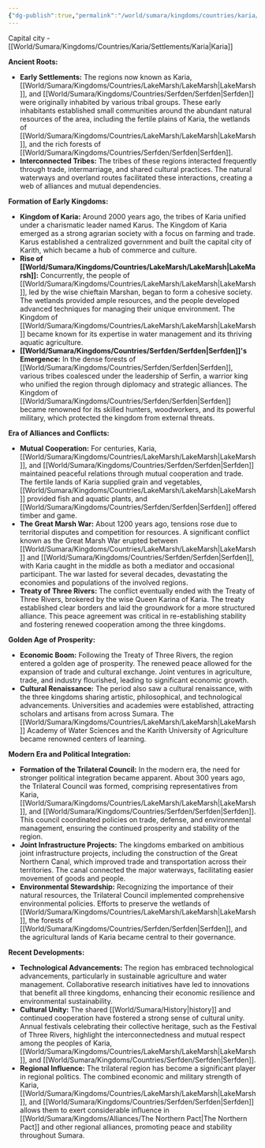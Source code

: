 ```yaml
---
{"dg-publish":true,"permalink":"/world/sumara/kingdoms/countries/karia/karia/"}
---
```


Capital city - [[World/Sumara/Kingdoms/Countries/Karia/Settlements/Karia\|Karia]]

**Ancient Roots:**

- **Early Settlements:** The regions now known as Karia, [[World/Sumara/Kingdoms/Countries/LakeMarsh/LakeMarsh\|LakeMarsh]], and [[World/Sumara/Kingdoms/Countries/Serfden/Serfden\|Serfden]] were originally inhabited by various tribal groups. These early inhabitants established small communities around the abundant natural resources of the area, including the fertile plains of Karia, the wetlands of [[World/Sumara/Kingdoms/Countries/LakeMarsh/LakeMarsh\|LakeMarsh]], and the rich forests of [[World/Sumara/Kingdoms/Countries/Serfden/Serfden\|Serfden]].
- **Interconnected Tribes:** The tribes of these regions interacted frequently through trade, intermarriage, and shared cultural practices. The natural waterways and overland routes facilitated these interactions, creating a web of alliances and mutual dependencies.

**Formation of Early Kingdoms:**

- **Kingdom of Karia:** Around 2000 years ago, the tribes of Karia unified under a charismatic leader named Karus. The Kingdom of Karia emerged as a strong agrarian society with a focus on farming and trade. Karus established a centralized government and built the capital city of Karith, which became a hub of commerce and culture.
- **Rise of [[World/Sumara/Kingdoms/Countries/LakeMarsh/LakeMarsh\|LakeMarsh]]:** Concurrently, the people of [[World/Sumara/Kingdoms/Countries/LakeMarsh/LakeMarsh\|LakeMarsh]], led by the wise chieftain Marshan, began to form a cohesive society. The wetlands provided ample resources, and the people developed advanced techniques for managing their unique environment. The Kingdom of [[World/Sumara/Kingdoms/Countries/LakeMarsh/LakeMarsh\|LakeMarsh]] became known for its expertise in water management and its thriving aquatic agriculture.
- **[[World/Sumara/Kingdoms/Countries/Serfden/Serfden\|Serfden]]'s Emergence:** In the dense forests of [[World/Sumara/Kingdoms/Countries/Serfden/Serfden\|Serfden]], various tribes coalesced under the leadership of Serfin, a warrior king who unified the region through diplomacy and strategic alliances. The Kingdom of [[World/Sumara/Kingdoms/Countries/Serfden/Serfden\|Serfden]] became renowned for its skilled hunters, woodworkers, and its powerful military, which protected the kingdom from external threats.

**Era of Alliances and Conflicts:**

- **Mutual Cooperation:** For centuries, Karia, [[World/Sumara/Kingdoms/Countries/LakeMarsh/LakeMarsh\|LakeMarsh]], and [[World/Sumara/Kingdoms/Countries/Serfden/Serfden\|Serfden]] maintained peaceful relations through mutual cooperation and trade. The fertile lands of Karia supplied grain and vegetables, [[World/Sumara/Kingdoms/Countries/LakeMarsh/LakeMarsh\|LakeMarsh]] provided fish and aquatic plants, and [[World/Sumara/Kingdoms/Countries/Serfden/Serfden\|Serfden]] offered timber and game.
- **The Great Marsh War:** About 1200 years ago, tensions rose due to territorial disputes and competition for resources. A significant conflict known as the Great Marsh War erupted between [[World/Sumara/Kingdoms/Countries/LakeMarsh/LakeMarsh\|LakeMarsh]] and [[World/Sumara/Kingdoms/Countries/Serfden/Serfden\|Serfden]], with Karia caught in the middle as both a mediator and occasional participant. The war lasted for several decades, devastating the economies and populations of the involved regions.
- **Treaty of Three Rivers:** The conflict eventually ended with the Treaty of Three Rivers, brokered by the wise Queen Karina of Karia. The treaty established clear borders and laid the groundwork for a more structured alliance. This peace agreement was critical in re-establishing stability and fostering renewed cooperation among the three kingdoms.

**Golden Age of Prosperity:**

- **Economic Boom:** Following the Treaty of Three Rivers, the region entered a golden age of prosperity. The renewed peace allowed for the expansion of trade and cultural exchange. Joint ventures in agriculture, trade, and industry flourished, leading to significant economic growth.
- **Cultural Renaissance:** The period also saw a cultural renaissance, with the three kingdoms sharing artistic, philosophical, and technological advancements. Universities and academies were established, attracting scholars and artisans from across Sumara. The [[World/Sumara/Kingdoms/Countries/LakeMarsh/LakeMarsh\|LakeMarsh]] Academy of Water Sciences and the Karith University of Agriculture became renowned centers of learning.

**Modern Era and Political Integration:**

- **Formation of the Trilateral Council:** In the modern era, the need for stronger political integration became apparent. About 300 years ago, the Trilateral Council was formed, comprising representatives from Karia, [[World/Sumara/Kingdoms/Countries/LakeMarsh/LakeMarsh\|LakeMarsh]], and [[World/Sumara/Kingdoms/Countries/Serfden/Serfden\|Serfden]]. This council coordinated policies on trade, defense, and environmental management, ensuring the continued prosperity and stability of the region.
- **Joint Infrastructure Projects:** The kingdoms embarked on ambitious joint infrastructure projects, including the construction of the Great Northern Canal, which improved trade and transportation across their territories. The canal connected the major waterways, facilitating easier movement of goods and people.
- **Environmental Stewardship:** Recognizing the importance of their natural resources, the Trilateral Council implemented comprehensive environmental policies. Efforts to preserve the wetlands of [[World/Sumara/Kingdoms/Countries/LakeMarsh/LakeMarsh\|LakeMarsh]], the forests of [[World/Sumara/Kingdoms/Countries/Serfden/Serfden\|Serfden]], and the agricultural lands of Karia became central to their governance.

**Recent Developments:**

- **Technological Advancements:** The region has embraced technological advancements, particularly in sustainable agriculture and water management. Collaborative research initiatives have led to innovations that benefit all three kingdoms, enhancing their economic resilience and environmental sustainability.
- **Cultural Unity:** The shared [[World/Sumara/History\|history]] and continued cooperation have fostered a strong sense of cultural unity. Annual festivals celebrating their collective heritage, such as the Festival of Three Rivers, highlight the interconnectedness and mutual respect among the peoples of Karia, [[World/Sumara/Kingdoms/Countries/LakeMarsh/LakeMarsh\|LakeMarsh]], and [[World/Sumara/Kingdoms/Countries/Serfden/Serfden\|Serfden]].
- **Regional Influence:** The trilateral region has become a significant player in regional politics. The combined economic and military strength of Karia, [[World/Sumara/Kingdoms/Countries/LakeMarsh/LakeMarsh\|LakeMarsh]], and [[World/Sumara/Kingdoms/Countries/Serfden/Serfden\|Serfden]] allows them to exert considerable influence in [[World/Sumara/Kingdoms/Alliances/The Northern Pact\|The Northern Pact]] and other regional alliances, promoting peace and stability throughout Sumara.
